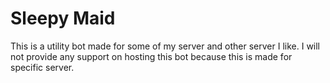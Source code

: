 # Sleepy Maid

This is a utility bot made for some of my server and other server I like.
I will not provide any support on hosting this bot because this is made for specific server.
